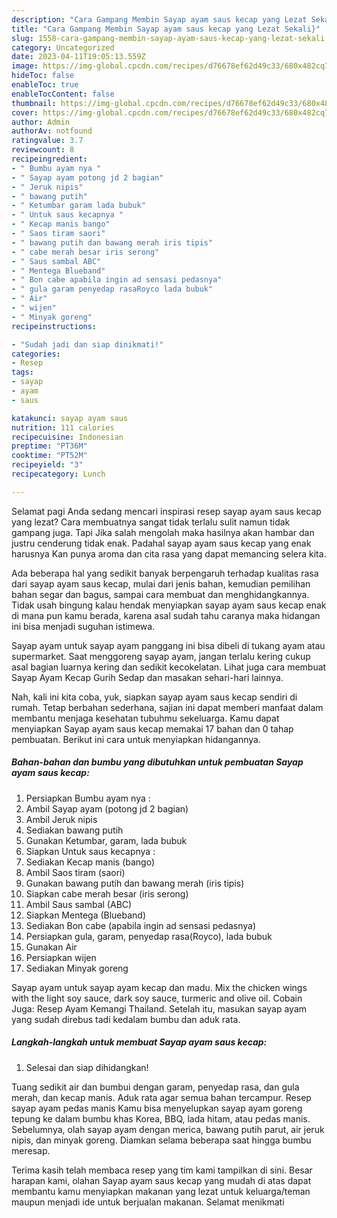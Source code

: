 ```yaml
---
description: "Cara Gampang Membin Sayap ayam saus kecap yang Lezat Sekali}"
title: "Cara Gampang Membin Sayap ayam saus kecap yang Lezat Sekali}"
slug: 1558-cara-gampang-membin-sayap-ayam-saus-kecap-yang-lezat-sekali
category: Uncategorized
date: 2023-04-11T19:05:13.559Z
image: https://img-global.cpcdn.com/recipes/d76678ef62d49c33/680x482cq70/sayap-ayam-saus-kecap-foto-resep-utama.jpg
hideToc: false
enableToc: true
enableTocContent: false
thumbnail: https://img-global.cpcdn.com/recipes/d76678ef62d49c33/680x482cq70/sayap-ayam-saus-kecap-foto-resep-utama.jpg
cover: https://img-global.cpcdn.com/recipes/d76678ef62d49c33/680x482cq70/sayap-ayam-saus-kecap-foto-resep-utama.jpg
author: Admin
authorAv: notfound
ratingvalue: 3.7
reviewcount: 8
recipeingredient:
- " Bumbu ayam nya "
- " Sayap ayam potong jd 2 bagian"
- " Jeruk nipis"
- " bawang putih"
- " Ketumbar garam lada bubuk"
- " Untuk saus kecapnya "
- " Kecap manis bango"
- " Saos tiram saori"
- " bawang putih dan bawang merah iris tipis"
- " cabe merah besar iris serong"
- " Saus sambal ABC"
- " Mentega Blueband"
- " Bon cabe apabila ingin ad sensasi pedasnya"
- " gula garam penyedap rasaRoyco lada bubuk"
- " Air"
- " wijen"
- " Minyak goreng"
recipeinstructions:

- "Sudah jadi dan siap dinikmati!"
categories:
- Resep
tags:
- sayap
- ayam
- saus

katakunci: sayap ayam saus 
nutrition: 111 calories
recipecuisine: Indonesian
preptime: "PT36M"
cooktime: "PT52M"
recipeyield: "3"
recipecategory: Lunch

---
```



Selamat pagi Anda sedang mencari inspirasi resep sayap ayam saus kecap yang lezat? Cara membuatnya sangat tidak terlalu sulit namun tidak gampang juga. Tapi Jika salah mengolah maka hasilnya akan hambar dan justru cenderung tidak enak. Padahal sayap ayam saus kecap yang enak harusnya Kan punya aroma dan cita rasa yang dapat memancing selera kita.


Ada beberapa hal yang sedikit banyak berpengaruh terhadap kualitas rasa dari sayap ayam saus kecap, mulai dari jenis bahan, kemudian pemilihan bahan segar dan bagus, sampai cara membuat dan menghidangkannya. Tidak usah bingung kalau hendak menyiapkan sayap ayam saus kecap enak di mana pun kamu berada, karena asal sudah tahu caranya maka hidangan ini bisa menjadi suguhan istimewa.

Sayap ayam untuk sayap ayam panggang ini bisa dibeli di tukang ayam atau supermarket. Saat menggoreng sayap ayam, jangan terlalu kering cukup asal bagian luarnya kering dan sedikit kecokelatan. Lihat juga cara membuat Sayap Ayam Kecap Gurih Sedap dan masakan sehari-hari lainnya.


Nah, kali ini kita coba, yuk, siapkan sayap ayam saus kecap sendiri di rumah. Tetap berbahan sederhana, sajian ini dapat memberi manfaat dalam membantu menjaga kesehatan tubuhmu sekeluarga. Kamu dapat menyiapkan Sayap ayam saus kecap memakai 17 bahan dan 0 tahap pembuatan. Berikut ini cara untuk menyiapkan hidangannya.

<!--inarticleads1-->

##### Bahan-bahan dan bumbu yang dibutuhkan untuk pembuatan Sayap ayam saus kecap:

1. Persiapkan  Bumbu ayam nya :
1. Ambil  Sayap ayam (potong jd 2 bagian)
1. Ambil  Jeruk nipis
1. Sediakan  bawang putih
1. Gunakan  Ketumbar, garam, lada bubuk
1. Siapkan  Untuk saus kecapnya :
1. Sediakan  Kecap manis (bango)
1. Ambil  Saos tiram (saori)
1. Gunakan  bawang putih dan bawang merah (iris tipis)
1. Siapkan  cabe merah besar (iris serong)
1. Ambil  Saus sambal (ABC)
1. Siapkan  Mentega (Blueband)
1. Sediakan  Bon cabe (apabila ingin ad sensasi pedasnya)
1. Persiapkan  gula, garam, penyedap rasa(Royco), lada bubuk
1. Gunakan  Air
1. Persiapkan  wijen
1. Sediakan  Minyak goreng


Sayap ayam untuk sayap ayam kecap dan madu. Mix the chicken wings with the light soy sauce, dark soy sauce, turmeric and olive oil. Cobain Juga: Resep Ayam Kemangi Thailand. Setelah itu, masukan sayap ayam yang sudah direbus tadi kedalam bumbu dan aduk rata. 

<!--inarticleads2-->

##### Langkah-langkah untuk membuat Sayap ayam saus kecap:


1. Selesai dan siap dihidangkan!

Tuang sedikit air dan bumbui dengan garam, penyedap rasa, dan gula merah, dan kecap manis. Aduk rata agar semua bahan tercampur. Resep sayap ayam pedas manis Kamu bisa menyelupkan sayap ayam goreng tepung ke dalam bumbu khas Korea, BBQ, lada hitam, atau pedas manis. Sebelumnya, olah sayap ayam dengan merica, bawang putih parut, air jeruk nipis, dan minyak goreng. Diamkan selama beberapa saat hingga bumbu meresap. 

Terima kasih telah membaca resep yang tim kami tampilkan di sini. Besar harapan kami, olahan Sayap ayam saus kecap yang mudah di atas dapat membantu kamu menyiapkan makanan yang lezat untuk keluarga/teman maupun menjadi ide untuk berjualan makanan. Selamat menikmati
